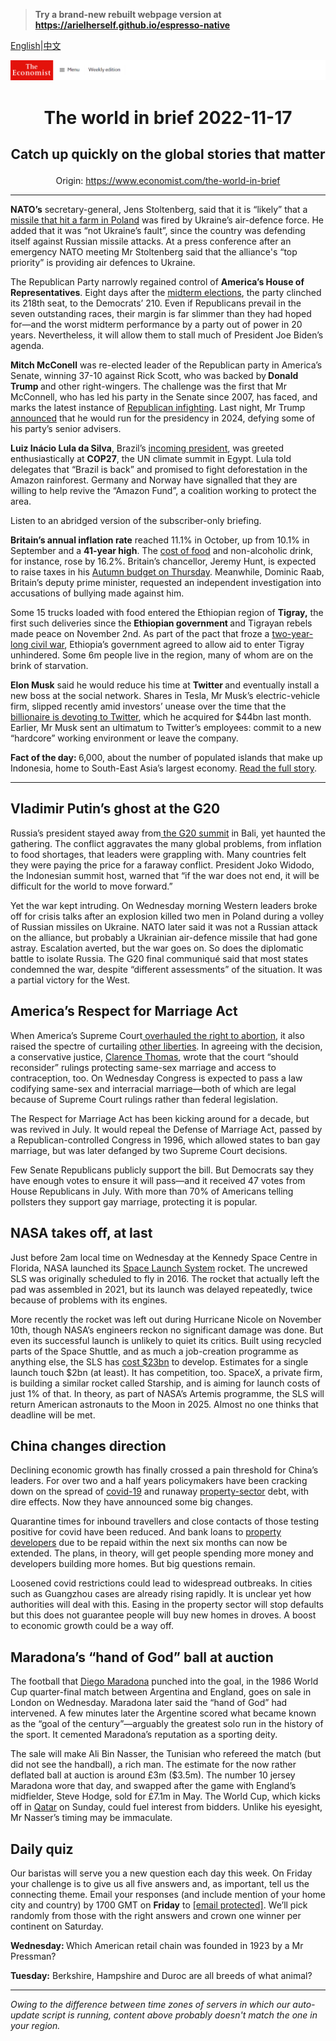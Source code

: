 > **Try a brand-new rebuilt webpage version at https://arielherself.github.io/espresso-native**

[English](https://github.com/arielherself/espresso/blob/main/README.md)|[中文](https://github-com.translate.goog/arielherself/espresso/blob/main/README.md?_x_tr_sl=en&_x_tr_tl=zh-CN&_x_tr_hl=zh-CN&_x_tr_pto=wapp)



![The Economist](menubar.png)

# <p align="center">The world in brief 2022-11-17</p>

## <p align="center">Catch up quickly on the global stories that matter</p>

<p align="center">Origin: <a href="https://www.economist.com/the-world-in-brief">https://www.economist.com/the-world-in-brief</a><hr>

<strong>NATO’s</strong> secretary-general, Jens Stoltenberg, said that it is “likely” that a [missile that hit a farm in Poland](https://www.economist.com/leaders/2022/11/16/russia-needs-a-respite-so-the-west-must-help-ukraine-fight-on) was fired by Ukraine’s air-defence force. He added that it was “not Ukraine’s fault”, since the country was defending itself against Russian missile attacks. At a press conference after an emergency NATO meeting Mr Stoltenberg said that the alliance&#x27;s “top priority” is providing air defences to Ukraine.

The Republican Party narrowly regained control of <strong>America’s House of Representatives</strong>. Eight days after the [midterm elections](https://www.economist.com/leaders/2022/11/10/after-the-midterms-america-and-its-democracy-look-stronger), the party clinched its 218th seat, to the Democrats’ 210. Even if Republicans prevail in the seven outstanding races, their margin is far slimmer than they had hoped for—and the worst midterm performance by a party out of power in 20 years. Nevertheless, it will allow them to stall much of President Joe Biden’s agenda.

<strong>Mitch McConell</strong> was re-elected leader of the Republican party in America’s Senate, winning 37-10 against Rick Scott, who was backed by<strong> Donald Trump </strong>and other right-wingers. The challenge was the first that Mr McConnell, who has led his party in the Senate since 2007, has faced, and marks the latest instance of [Republican infighting](https://www.economist.com/united-states/2022/11/10/a-republican-victory-will-be-much-smaller-than-democrats-feared). Last night, Mr Trump [announced](https://www.economist.com/united-states/2022/11/16/of-course-donald-trump-is-running-again) that he would run for the presidency in 2024, defying some of his party’s senior advisers.

<strong>Luiz Inácio Lula da Silva</strong>, Brazil’s [incoming president](https://www.economist.com/the-americas/2022/11/03/lulas-foreign-policy-ambitions-will-be-tempered-by-circumstances), was greeted enthusiastically at <strong>COP27</strong>, the UN climate summit in Egypt. Lula told delegates that “Brazil is back” and promised to fight deforestation in the Amazon rainforest. Germany and Norway have signalled that they are willing to help revive the “Amazon Fund”, a coalition working to protect the area.

Listen to an abridged version of the subscriber-only briefing.

<strong>Britain’s annual inflation rate</strong> reached 11.1% in October, up from 10.1% in September and a <strong>41-year high</strong>. The [cost of food](https://www.economist.com/graphic-detail/2022/10/07/food-prices-are-outpacing-wider-inflation-across-most-of-the-world) and non-alcoholic drink, for instance, rose by 16.2%. Britain’s chancellor, Jeremy Hunt, is expected to raise taxes in his [Autumn budget on Thursday](https://www.economist.com/leaders/2022/11/10/the-best-ways-to-fix-britains-budget). Meanwhile, Dominic Raab, Britain’s deputy prime minister, requested an independent investigation into accusations of bullying made against him.

Some 15 trucks loaded with food entered the Ethiopian region of <strong>Tigray,</strong> the first such deliveries since the <strong>Ethiopian government </strong>and Tigrayan rebels made peace on November 2nd. As part of the pact that froze a [two-year-long civil war](https://www.economist.com/middle-east-and-africa/2022/11/04/a-peace-deal-highlights-the-pointlessness-of-ethiopias-war), Ethiopia’s government agreed to allow aid to enter Tigray unhindered. Some 6m people live in the region, many of whom are on the brink of starvation.

<strong>Elon Musk</strong> said he would reduce his time at <strong>Twitter </strong>and eventually install a new boss at the social network. Shares in Tesla, Mr Musk’s electric-vehicle firm, slipped recently amid investors’ unease over the time that the [billionaire is devoting to Twitter](https://www.economist.com/business/2022/11/07/elon-musks-challenge-to-management-thinking), which he acquired for $44bn last month. Earlier, Mr Musk sent an ultimatum to Twitter’s employees: commit to a new “hardcore” working environment or leave the company.

<strong>Fact of the day: </strong>6,000, about the number of populated islands that make up Indonesia, home to South-East Asia’s largest economy. [Read the full story](https://www.economist.com/briefing/2022/11/14/indonesia-is-poised-for-a-boom-politics-permitting).

----------

## Vladimir Putin’s ghost at the G20

Russia’s president stayed away from[ the G20 summit](https://www.economist.com/asia/2022/11/13/the-dynamics-of-distrust-around-the-g20-summit) in Bali, yet haunted the gathering. The conflict aggravates the many global problems, from inflation to food shortages, that leaders were grappling with. Many countries felt they were paying the price for a faraway conflict. President Joko Widodo, the Indonesian summit host, warned that “if the war does not end, it will be difficult for the world to move forward.”

Yet the war kept intruding. On Wednesday morning Western leaders broke off for crisis talks after an explosion killed two men in Poland during a volley of Russian missiles on Ukraine. NATO later said it was not a Russian attack on the alliance, but probably a Ukrainian air-defence missile that had gone astray. Escalation averted, but the war goes on. So does the diplomatic battle to isolate Russia. The G20 final communiqué said that most states condemned the war, despite “different assessments” of the situation. It was a partial victory for the West.

## America’s Respect for Marriage Act

When America’s Supreme Court[ overhauled the right to abortion](https://www.economist.com/united-states/2022/06/24/the-supreme-court-erases-the-constitutional-right-to-abortion), it also raised the spectre of curtailing [other liberties](https://www.economist.com/the-economist-explains/2022/05/30/what-the-abolition-of-americas-right-to-abortion-could-mean-for-other-rights). In agreeing with the decision, a conservative justice, [Clarence Thomas](https://www.economist.com/the-economist-explains/2022/10/03/who-is-clarence-thomas), wrote that the court “should reconsider” rulings protecting same-sex marriage and access to contraception, too. On Wednesday Congress is expected to pass a law codifying same-sex and interracial marriage—both of which are legal because of Supreme Court rulings rather than federal legislation.

The Respect for Marriage Act has been kicking around for a decade, but was revived in July. It would repeal the Defense of Marriage Act, passed by a Republican-controlled Congress in 1996, which allowed states to ban gay marriage, but was later defanged by two Supreme Court decisions.

Few Senate Republicans publicly support the bill. But Democrats say they have enough votes to ensure it will pass—and it received 47 votes from House Republicans in July. With more than 70% of Americans telling pollsters they support gay marriage, protecting it is popular.

## NASA takes off, at last

Just before 2am local time on Wednesday at the Kennedy Space Centre in Florida, NASA launched its [Space Launch System](https://www.economist.com/science-and-technology/2022/08/24/nasas-space-launch-system-is-yesterdays-rocket) rocket. The uncrewed SLS was originally scheduled to fly in 2016. The rocket that actually left the pad was assembled in 2021, but its launch was delayed repeatedly, twice because of problems with its engines.

More recently the rocket was left out during Hurricane Nicole on November 10th, though NASA’s engineers reckon no significant damage was done. But even its successful launch is unlikely to quiet its critics. Built using recycled parts of the Space Shuttle, and as much a job-creation programme as anything else, the SLS has [cost $23bn](https://www.economist.com/leaders/2022/08/28/nasas-newest-rocket-is-a-colossal-waste-of-money) to develop. Estimates for a single launch touch $2bn (at least). It has competition, too. SpaceX, a private firm, is building a similar rocket called Starship, and is aiming for launch costs of just 1% of that. In theory, as part of NASA’s Artemis programme, the SLS will return American astronauts to the Moon in 2025. Almost no one thinks that deadline will be met.

## China changes direction

Declining economic growth has finally crossed a pain threshold for China’s leaders. For over two and a half years policymakers have been cracking down on the spread of [covid-19](https://www.economist.com/finance-and-economics/2022/11/09/financial-markets-bet-on-an-end-to-chinas-zero-covid-policy) and runaway [property-sector](https://www.economist.com/finance-and-economics/how-a-housing-downturn-could-wreck-chinas-growth-model/21805115) debt, with dire effects. Now they have announced some big changes.

Quarantine times for inbound travellers and close contacts of those testing positive for covid have been reduced. And bank loans to [property developers](https://www.economist.com/finance-and-economics/2022/11/14/a-radical-shift-in-chinas-property-and-pandemic-policies) due to be repaid within the next six months can now be extended. The plans, in theory, will get people spending more money and developers building more homes. But big questions remain. 

Loosened covid restrictions could lead to widespread outbreaks. In cities such as Guangzhou cases are already rising rapidly. It is unclear yet how authorities will deal with this. Easing in the property sector will stop defaults but this does not guarantee people will buy new homes in droves. A boost to economic growth could be a way off.

## Maradona’s “hand of God” ball at auction

The football that [Diego Maradona](https://www.economist.com/obituary/2020/12/03/diego-maradona-died-on-november-25th) punched into the goal, in the 1986 World Cup quarter-final match between Argentina and England, goes on sale in London on Wednesday. Maradona later said the “hand of God” had intervened. A few minutes later the Argentine scored what became known as the “goal of the century”—arguably the greatest solo run in the history of the sport. It cemented Maradona’s reputation as a sporting deity.

The sale will make Ali Bin Nasser, the Tunisian who refereed the match (but did not see the handball), a rich man. The estimate for the now rather deflated ball at auction is around £3m ($3.5m). The number 10 jersey Maradona wore that day, and swapped after the game with England’s midfielder, Steve Hodge, sold for £7.1m in May. The World Cup, which kicks off in [Qatar](https://www.economist.com/culture/2022/11/10/the-world-cup-is-tarnished-should-fans-enjoy-it-anyway) on Sunday, could fuel interest from bidders. Unlike his eyesight, Mr Nasser’s timing may be immaculate.

## Daily quiz

Our baristas will serve you a new question each day this week. On Friday your challenge is to give us all five answers and, as important, tell us the connecting theme. Email your responses (and include mention of your home city and country) by 1700 GMT on <strong>Friday</strong> to [<span class="__cf_email__" data-cfemail="1647637f6c53656664736565795673757978797b7f65623875797b">[email&#160;protected]</span>](https://mail.google.com/mail/?view=cm&amp;fs=1&amp;tf=1&amp;to=QuizEspresso@economist.com). We’ll pick randomly from those with the right answers and crown one winner per continent on Saturday.  
  
<strong>Wednesday: </strong>Which American retail chain was founded in 1923 by a Mr Pressman?  
  
<strong>Tuesday:</strong> Berkshire, Hampshire and Duroc are all breeds of what animal?

----------

*Owing to the difference between time zones of servers in which our auto-update script is running, content above probably doesn't match the one in your region.*
